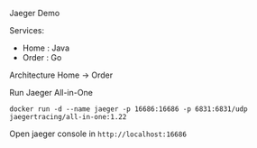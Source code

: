 Jaeger Demo

Services:
- Home : Java
- Order : Go

Architecture
Home -> Order

Run Jaeger All-in-One
```
docker run -d --name jaeger -p 16686:16686 -p 6831:6831/udp jaegertracing/all-in-one:1.22
```

Open jaeger console in ```http://localhost:16686```